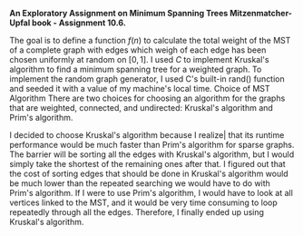 **An Exploratory Assignment on Minimum Spanning Trees Mitzenmatcher-Upfal book - Assignment 10.6.**

 
The goal is to define a function $f(n)$ to calculate the total weight of the $\operatorname{MST}$ of a complete graph with  edges which weigh of each edge has been chosen uniformly at random on $[0,1]$. I used $C$ to implement Kruskal's algorithm to find a minimum spanning tree for a weighted graph. To implement the random graph generator, I used C's built-in rand() function and seeded it with a value of my machine's local time.
Choice of MST Algorithm
There are two choices for choosing an algorithm for the graphs that are weighted, connected, and undirected: Kruskal's algorithm and Prim's algorithm.

I decided to choose Kruskal's algorithm because I realize| that its runtime performance would be much faster than Prim's algorithm for sparse graphs. The barrier will be sorting all the edges with Kruskal's algorithm, but I would simply take the shortest of the remaining ones after that. I figured out that the cost of sorting edges that should be done in Kruskal's algorithm would be much lower than the repeated searching we would have to do with Prim's algorithm. If I were to use Prim's algorithm, I would have to look at all vertices linked to the MST, and it would be very time consuming to loop repeatedly through all the edges. Therefore, I finally ended up using Kruskal's algorithm.
